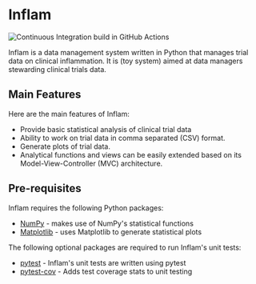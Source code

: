 # Inflam 

![Continuous Integration build in GitHub Actions](https://github.com/<your_github_username>/python-intermediate-inflammation/actions/workflows/main.yml/badge.svg?branch=main)

Inflam is a data management system written in Python that manages trial data on clinical inflammation.
It is (toy system)  aimed at data managers stewarding clinical trials data.

## Main Features
Here are the main features of Inflam: 

- Provide basic statistical analysis of clinical trial data
- Ability to work on trial data in comma separated (CSV) format. 
- Generate plots of trial data.
- Analytical functions and views can be easily extended based on its Model-View-Controller (MVC) architecture.

## Pre-requisites

Inflam requires the following Python packages:

- [NumPy](https://www.numpy.org/) - makes use of NumPy's statistical functions
- [Matplotlib](https://matplotlib.org/stable/index.html) - uses Matplotlib to generate statistical plots

The following optional packages are required to run Inflam's unit tests:

- [pytest](https://docs.pytest.org/en/stable/) - Inflam's unit tests are written using pytest
- [pytest-cov](https://pypi.org/project/pytest-cov/) - Adds test coverage stats to unit testing

